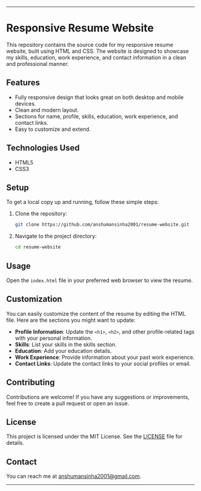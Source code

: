 
---

# Responsive Resume Website

This repository contains the source code for my responsive resume website, built using HTML and CSS. The website is designed to showcase my skills, education, work experience, and contact information in a clean and professional manner.





## Features
- Fully responsive design that looks great on both desktop and mobile devices.
- Clean and modern layout.
- Sections for name, profile, skills, education, work experience, and contact links.
- Easy to customize and extend.

## Technologies Used
- HTML5
- CSS3

## Setup
To get a local copy up and running, follow these simple steps:

1. Clone the repository:
    ```bash
    git clone https://github.com/anshumansinha2001/resume-website.git
    ```
2. Navigate to the project directory:
    ```bash
    cd resume-website
    ```

## Usage
Open the `index.html` file in your preferred web browser to view the resume.

## Customization
You can easily customize the content of the resume by editing the HTML file. Here are the sections you might want to update:

- **Profile Information**: Update the `<h1>`, `<h2>`, and other profile-related tags with your personal information.
- **Skills**: List your skills in the skills section.
- **Education**: Add your education details.
- **Work Experience**: Provide information about your past work experience.
- **Contact Links**: Update the contact links to your social profiles or email.

## Contributing
Contributions are welcome! If you have any suggestions or improvements, feel free to create a pull request or open an issue.

## License
This project is licensed under the MIT License. See the [LICENSE](LICENSE) file for details.

## Contact
You can reach me at [anshumansinha2001@gmail.com](mailto:anshumansinha2001@gmail.com).

---

